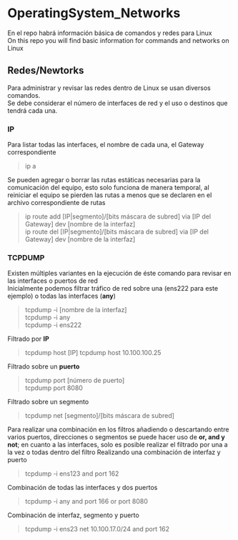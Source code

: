 # OperatingSystem_Networks
En el repo habrá información básica de comandos y redes para Linux  
On this repo you will find basic information for commands and networks on Linux

## Redes/Newtorks  
Para administrar y revisar las redes dentro de Linux se usan diversos comandos.  
Se debe considerar el número de interfaces de red y el uso o destinos que tendrá cada una.  

### IP
Para listar todas las interfaces, el nombre de cada una, el Gateway correspondiente  
>ip a
  
Se pueden agregar o borrar las rutas estáticas necesarias para la comunicación del equipo, esto solo funciona de manera temporal, al reiniciar el equipo se pierden las rutas a menos que se declaren en el archivo correspondiente de rutas
>ip route add [IP|segmento]/[bits máscara de subred] via [IP del Gateway] dev [nombre de la interfaz]  
>ip route del [IP|segmento]/[bits máscara de subred] via [IP del Gateway] dev [nombre de la interfaz]

### TCPDUMP
Existen múltiples variantes en la ejecución de éste comando para revisar en las interfaces o puertos de red  
Inicialmente podemos filtrar tráfico de red sobre una (ens222 para este ejemplo) o todas las interfaces (**any**)
>tcpdump -i [nombre de la interfaz]  
>tcpdump -i any  
>tcpdump -i ens222

Filtrado por **IP**  
>tcpdump host [IP]
>tcpdump host 10.100.100.25

Filtrado sobre un **puerto**
>tcpdump port [número de puerto]  
>tcpdump port 8080

Filtrado sobre un segmento
>tcpdump net [segmento]/[bits máscara de subred]

Para realizar una combinación en los filtros añadiendo o descartando entre varios puertos, direcciones o segmentos se puede hacer uso de **or, and y not**; en cuanto a las interfaces, solo es posible realizar el filtrado por una a la vez o todas dentro del filtro 
Realizando una combinación de interfaz y puerto  
>tcpdump -i ens123 and port 162

Combinación de todas las interfaces y dos puertos
>tcpdump -i any and port 166 or port 8080

Combinación de interfaz, segmento y puerto
>tcpdump -i ens23 net 10.100.17.0/24 and port 162  
